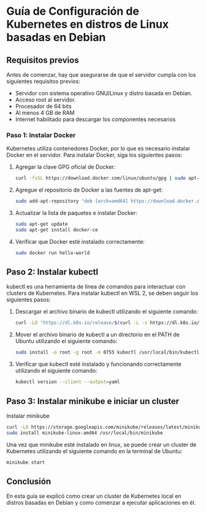 # Guía de Configuración de Kubernetes en distros de Linux basadas en Debian

## Requisitos previos

Antes de comenzar, hay que asegurarse de que el servidor cumpla con los siguientes requisitos previos:

- Servidor con sistema operativo GNU/Linux y distro basada en Debian.
- Acceso root al servidor.
- Procesador de 64 bits
- Al menos 4 GB de RAM
- Internet habilitado para descargar los componentes necesarios

### Paso 1: Instalar Docker

Kubernetes utiliza contenedores Docker, por lo que es necesario instalar Docker en el servidor. Para instalar Docker, siga los siguientes pasos:

1. Agregar la clave GPG oficial de Docker:

    ```sh
    curl -fsSL https://download.docker.com/linux/ubuntu/gpg | sudo apt-key add -
    ```

2. Agregue el repositorio de Docker a las fuentes de apt-get:

    ```sh
    sudo add-apt-repository "deb [arch=amd64] https://download.docker.com/linux/ubuntu $(lsb_release -cs) stable"
    ```

3. Actualizar la lista de paquetes e instalar Docker:

    ```sh
    sudo apt-get update
    sudo apt-get install docker-ce
    ```

4. Verificar que Docker esté instalado correctamente:

    ```sh
    sudo docker run hello-world
    ```

## Paso 2: Instalar kubectl

kubectl es una herramienta de línea de comandos para interactuar con clusters de Kubernetes. Para instalar kubectl en WSL 2, se deben seguir los siguientes pasos:

1. Descargar el archivo binario de kubectl utilizando el siguiente comando:

    ```sh
    curl -LO "https://dl.k8s.io/release/$(curl -L -s https://dl.k8s.io/release/stable.txt)/bin/linux/amd64/kubectl"
    ```

2. Mover el archivo binario de kubectl a un directorio en el PATH de Ubuntu utilizando el siguiente comando:

    ```sh
    sudo install -o root -g root -m 0755 kubectl /usr/local/bin/kubectl
    ```

3. Verificar que kubectl esté instalado y funcionando correctamente utilizando el siguiente comando:

    ```sh
    kubectl version --client --output=yaml
    ```

## Paso 3: Instalar minikube e iniciar un cluster

Instalar minikube

```sh
curl -LO https://storage.googleapis.com/minikube/releases/latest/minikube-linux-amd64
sudo install minikube-linux-amd64 /usr/local/bin/minikube
```

Una vez que minikube esté instalado en linux, se puede crear un cluster de Kubernetes utilizando el siguiente comando en la terminal de Ubuntu:

```sh
minikube start
```

## Conclusión

En esta guía se explicó como crear un cluster de Kubernetes local en distros basadas en Debian y como comenzar a ejecutar aplicaciones en él.
